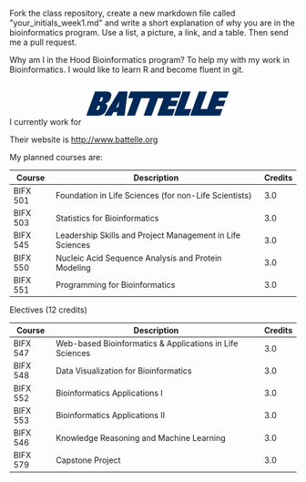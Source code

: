 Fork the class repository, create a new markdown file called "your_initials_week1.md" and write a short explanation of why
you are in the bioinformatics program. 
Use a list, a picture, a link, and a table. Then send me a pull request.

Why am I in the Hood Bioinformatics program?  To help my with my work in Bioinformatics.  I would like to learn R and become fluent in git.

I currently work for 
![Battelle](/battelle.logo.png )
 
Their website is http://www.battelle.org

My planned courses are:

Course | Description | Credits
--------- | ------------------------------------------------------------- | ----
BIFX 501|Foundation in Life Sciences (for non-Life Scientists)|3.0
BIFX 503|Statistics for Bioinformatics|3.0
BIFX 545|Leadership Skills and Project Management in Life Sciences|3.0
BIFX 550|Nucleic Acid Sequence Analysis and Protein Modeling|3.0
BIFX 551|Programming for Bioinformatics|3.0

Electives (12 credits)

Course|Description|Credits
---------|-------------------------------------------------------------|----
BIFX 547|Web-based Bioinformatics & Applications in Life Sciences|3.0
BIFX 548|Data Visualization for Bioinformatics|3.0
BIFX 552|Bioinformatics Applications I|3.0
BIFX 553|Bioinformatics Applications II	|3.0
BIFX 546|Knowledge Reasoning and Machine Learning|3.0
BIFX 579|Capstone Project	|3.0
